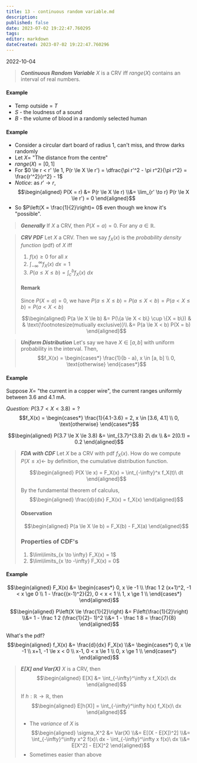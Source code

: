 ```yaml
---
title: 13 - continuous random variable.md
description:
published: false
date: 2023-07-02 19:22:47.760295
tags:
editor: markdown
dateCreated: 2023-07-02 19:22:47.760296
---
```


2022-10-04
> ***Continuous Random Variable***
> $X$ is a CRV iff $range(X)$ contains an interval of real numbers.

#### Example
- Temp outside = $T$
- $S$ - the loudness of a sound
- $B$ - the volume of blood in a randomly selected human

#### Example

- Consider a circular dart board of radius 1, can't miss, and throw darks randomly
- Let $X =$ "The distance from the centre"
- $range(X) = [0, 1]$
- For $0 \le r < r' \le 1, P(r \le X \le r') = \dfrac{\pi r'^2 - \pi r^2}{\pi r^2} = \frac{r'^2}{r^2} - 1$
- *Notice*: as $r' \to r$, 
$$\begin{aligned}
    P(X = r) &= P(r \le X \le r)
    \\&= \lim_{r' \to r} P(r \le X \le r') = 0
\end{aligned}$$
- So $P\left(X = \frac{1}{2}\right)= 0$ even though we know it's "possible".

> ***Generally***
> If $X$ a CRV, then $P(X = a) = 0$. For any $a \in \mathbb R$.

> ***CRV PDF***
> Let $X$ a CRV. Then we say $f_X(x)$ is the *probability density function* (pdf) of $X$ iff
> 1. $f(x) \ge 0$ for all $x$
> 2. $\displaystyle \int_{-\infty}^\infty f_X(x)\ dx = 1$
> 3. $P(a \le X \le b) = \int_c^b f_X(x)\ dx$
> 
> #### Remark
> Since $P(X = a) = 0$, we have $P(a \le X \le b) = P(a \le X < b) = P(a < X \le b) = P(a < X < b)$
> 
> $$\begin{aligned}
> 	P(a \le X \le b) &= P(\{a \le X < b\} \cup \{X = b\}) & & \text{\footnotesize(mutiually exclusive)}\\
> 	&= P(a \le X < b) P(X = b)
> \end{aligned}$$

> ***Uniform Distribution***
> Let's say we have $X \in [a, b]$ with uniform probability in the interval. Then,
> $$f_X(x) = \begin{cases*}
> 	\frac{1}{b - a}, x \in [a, b] \\
> 	0, \text{otherwise}
> \end{cases*}$$


#### Example
Suppose $X =$ "the current in a copper wire", the current  ranges uniformly between 3.6 and 4.1 mA.

*Question:* $P(3.7<X<3.8) = ?$
$$f_X(x) = \begin{cases*}
	\frac{1}{4.1-3.6} = 2, x \in [3.6, 4.1] \\
	0, \text{otherwise}
\end{cases*}$$

$$\begin{aligned}
	P(3.7 \le X \le 3.8) &= \int_{3.7}^{3.8} 2\ dx \\
	&= 2(0.1) = 0.2
\end{aligned}$$

> ***FDA with CDF***
> Let $X$ be a CRV with pdf $f_X(x)$. How do we compute $P(X \le x) \leftarrow$ by definition, the cumulative distribution function.
> 
> $$\begin{aligned}
> 	P(X \le x) = F_X(x) = \int_{-\infty}^x f_X(t)\ dt
> \end{aligned}$$
> 
> By the fundamental theorem of calculus,
> $$\begin{aligned}
>     \frac{d}{dx} F_X(x) = f_X(x)
> \end{aligned}$$
> 
> #### Observation
> $$\begin{aligned}
> 	P(a \le X \le b) = F_X(b) - F_X(a)
> \end{aligned}$$
> 
> ### Properties of CDF's
> 1. $\lim\limits_{x \to \infty} F_X(x) = 1$
> 2. $\lim\limits_{x \to -\infty} F_X(x) = 0$

#### Example
$$\begin{aligned}
	F_X(x) &= \begin{cases*}
    	0, x \le -1 \\
    	\frac 1 2 (x+1)^2, -1 < x \ge 0 \\
    	1 - \frac{(x-1)^2}{2}, 0 < x < 1 \\
    	1, x \ge 1 \\
    \end{cases*}
\end{aligned}$$

$$\begin{aligned}
	P\left(X \le \frac{1}{2}\right) &= F\left(\frac{1}{2}\right)
	\\&= 1 - \frac 1 2 (\frac{1}{2}- 1)^2
	\\&= 1 - \frac 1 8 = \frac{7}{8}
\end{aligned}$$

What's the pdf?
$$\begin{aligned}
	f_X(x) &= \frac{d}{dx} F_X(x)
	\\&= \begin{cases*}
    	0, x \le -1 \\
    	x+1, -1 \le x < 0 \\
    	x-1, 0 < x \le 1 \\
    	0, x \ge 1 \\
    \end{cases*}
\end{aligned}$$

> ***E[X] and Var(X)***
> $X$ is a CRV, then
> $$\begin{aligned}
> 	E[X] &= \int_{-\infty}^\infty x f_X(x)\ dx
> \end{aligned}$$
> 
> If $h: \mathbb{R} \to \mathbb{R}$, then
> $$\begin{aligned}
> 	E[h(X)] = \int_{-\infty}^\infty h(x) f_X(x)\ dx
> \end{aligned}$$
> 
> - The *variance* of $X$ is
> $$\begin{aligned}
> 	\sigma_X^2 &= Var(X) 
> 	\\&= 
>     	E[(X - E[X])^2]
>     \\&=
>         \int_{-\infty}^\infty x^2 f(x)\ dx - \int_{-\infty}^\infty x f(x)\ dx
> 	\\&= E[X^2] - E[X]^2
> \end{aligned}$$
> - Sometimes easier than above

